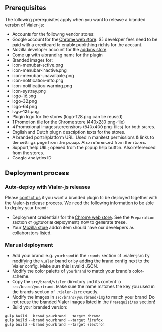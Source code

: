 ## Prerequisites
The following prerequisites apply when you want to release a branded version
of Vialer-js:

* Accounts for the following vendor stores:
 * Google account for the [Chrome web store](https://chrome.google.com/webstore).
   $5 developer fees need to be paid with a creditcard to enable publishing
   rights for the account.
 * Mozilla developer account for the [addons store](https://addons.mozilla.org).
* Come up with a branding name for the plugin
* Branded images for:
 * icon-menubar-active.png
 * icon-menubar-inactive.png
 * icon-menubar-unavailable.png
 * icon-notification-info.png
 * icon-notification-warning.png
 * icon-systray.png
 * logo-16.png
 * logo-32.png
 * logo-64.png
 * logo-128.png
* Plugin logo for the stores (logo-128.png can be reused)
* 1 Promotion tile for the Chrome store (440x280 png-file)
* 4 Promotional images/screenshots (640x400 png-files) for both stores.
* English and Dutch plugin description texts for the stores.
* A branded portal/platform URL. Used in manifest permissions & links to the settings page from the popup. Also referenced from the stores.
* Support/help URL; opened from the popup help button. Also referenced from the stores.
* Google Analytics ID


## Deployment process

### Auto-deploy with Vialer-js releases
Please [contact us](http://voipgrid.nl/contact/) if you want a branded plugin to be
deployed together with the Vialer-js release process. We need the following
information to be able to deploy your brand:
* Deployment credentials for the [Chrome web store](https://chrome.google.com/webstore/developer/dashboard). See the `Preparation` section of {@tutorial deployment}
  how to generate these.
* Your [Mozilla store](https://addons.mozilla.org/developers/addons) addon item should have our developers as collaborators listed.


### Manual deployment
* Add your brand, e.g. `yourbrand` in the `brands` section of .vialer-jsrc by modifying the `vialer` brand or by adding the
brand config next to the Vialer config. Make sure this is valid JSON.
* Modify the color palette of `yourbrand` to match your brand's color-scheme.
* Copy the `src/brand/vialer` directory and its content to `src/brand/yourbrand`. Make sure the name matches the key you
  used in the brands section of `.vialer-jsrc` exactly.
* Modify the images in `src/brand/yourbrand/img` to match your brand. Do not reuse the branded Vialer images listed in the `Prerequisites` section!
* Build your branded version:
```
gulp build --brand yourbrand --target chrome
gulp build --brand yourbrand --target firefox
gulp build --brand yourbrand --target electron
```
